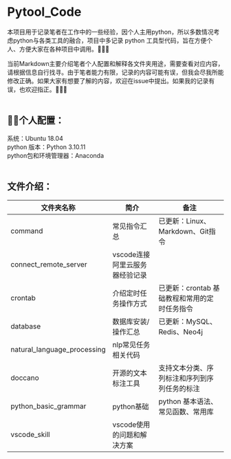 # Pytool_Code
本项目用于记录笔者在工作中的一些经验，因个人主用python，所以多数情况考虑python与各类工具的融合，项目中多记录 python 工具型代码，旨在方便个人、方便大家在各种项目中调用。🚀🚀🚀<br>

当前Markdown主要介绍笔者个人配置和解释各文件夹用途，需要查看对应内容，请根据信息自行找寻。由于笔者能力有限，记录的内容可能有误，但我会尽我所能修改正确。如果大家有想要了解的内容，欢迎在issue中提出。如果我的记录有误，也欢迎指正。🥹🥹🥹<br>
<br>

## 🧑‍💻个人配置：
系统：Ubuntu 18.04<br>
python 版本：Python 3.10.11<br>
python包和环境管理器：Anaconda<br>
<br>

## 文件介绍：
文件夹名称|简介|备注
---|---|---
command | 常见指令汇总 | 已更新：Linux、Markdown、Git指令
connect_remote_server | vscode连接阿里云服务器经验记录 | 
crontab | 介绍定时任务操作方式 | 已更新：crontab 基础教程和常用的定时任务指令
database | 数据库安装/操作汇总 | 已更新：MySQL、Redis、Neo4j
natural_language_processing | nlp常见任务相关代码 | 
doccano | 开源的文本标注工具 | 支持文本分类、序列标注和序列到序列任务的标注
python_basic_grammar | python基础 | python 基本语法、常见函数、常用库
vscode_skill | vscode使用的问题和解决方案 | 